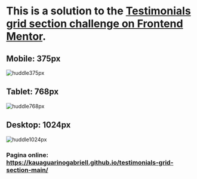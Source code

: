 # This is a solution to the [Testimonials grid section challenge on Frontend Mentor](https://www.frontendmentor.io/challenges/testimonials-grid-section-Nnw6J7Un7).



## Mobile: 375px
![huddle375px](https://github.com/Kauaguarinogabriell/testimonials-grid-section-main/assets/111528352/bece48b1-da71-4a59-9b76-67acb1412a9f)


## Tablet: 768px
![huddle768px](https://github.com/Kauaguarinogabriell/testimonials-grid-section-main/assets/111528352/2ea06fdb-4292-4b78-b433-d441d3339d8b)


## Desktop: 1024px
![huddle1024px](https://github.com/Kauaguarinogabriell/testimonials-grid-section-main/assets/111528352/0d5fe1a7-58d4-43d9-ba41-b6393c760a1c)



### Pagina online: https://kauaguarinogabriell.github.io/testimonials-grid-section-main/
